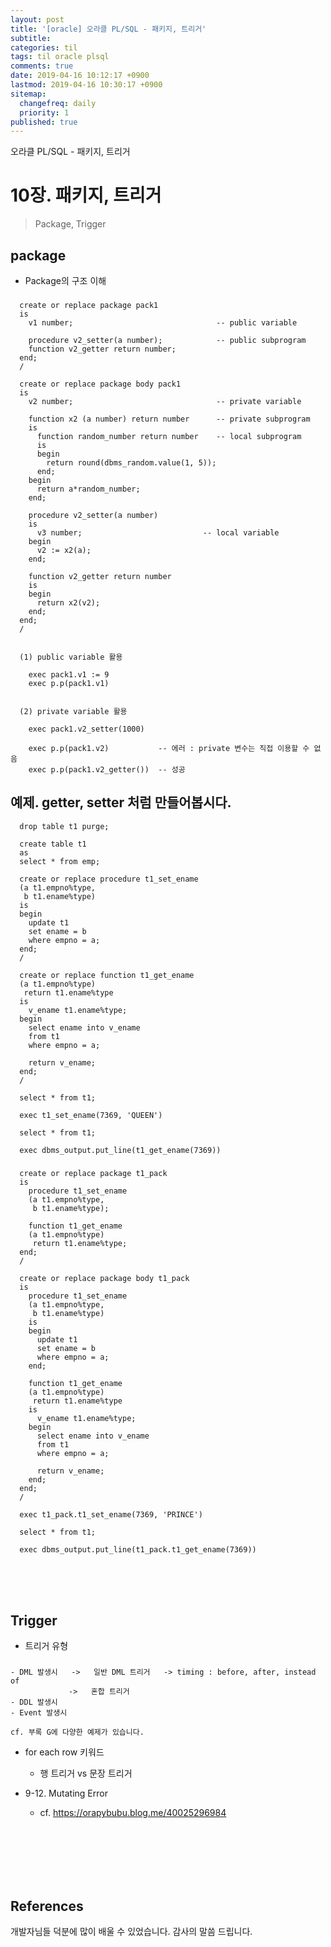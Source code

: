 ```yaml
---
layout: post
title: '[oracle] 오라클 PL/SQL - 패키지, 트리거'
subtitle: 
categories: til
tags: til oracle plsql
comments: true
date: 2019-04-16 10:12:17 +0900
lastmod: 2019-04-16 10:30:17 +0900
sitemap:
  changefreq: daily
  priority: 1
published: true
---
```


오라클 PL/SQL - 패키지, 트리거<br />

# 10장. 패키지, 트리거
> Package, Trigger

## package
* Package의 구조 이해
###    
      create or replace package pack1
      is
        v1 number;                                -- public variable
    
        procedure v2_setter(a number);            -- public subprogram
        function v2_getter return number; 
      end;
      /
    
      create or replace package body pack1
      is
        v2 number;                                -- private variable
    
        function x2 (a number) return number      -- private subprogram
        is
          function random_number return number    -- local subprogram
          is
          begin
            return round(dbms_random.value(1, 5));
          end;
        begin 
          return a*random_number;
        end;
      
        procedure v2_setter(a number)
        is
          v3 number;                           -- local variable
        begin
          v2 := x2(a);
        end;
    
        function v2_getter return number
        is
        begin
          return x2(v2);
        end;
      end;
      /

    
      (1) public variable 활용
    
        exec pack1.v1 := 9
        exec p.p(pack1.v1)
    
    
      (2) private variable 활용
    
        exec pack1.v2_setter(1000)
    
        exec p.p(pack1.v2)           -- 에러 : private 변수는 직접 이용할 수 없음
        exec p.p(pack1.v2_getter())  -- 성공






      

## 예제. getter, setter 처럼 만들어봅시다.      
    
      drop table t1 purge;
    
      create table t1
      as
      select * from emp;
    
      create or replace procedure t1_set_ename
      (a t1.empno%type,
       b t1.ename%type)
      is
      begin
        update t1
        set ename = b
        where empno = a;
      end;
      /
    
      create or replace function t1_get_ename
      (a t1.empno%type)
       return t1.ename%type
      is 
        v_ename t1.ename%type;
      begin
        select ename into v_ename
        from t1
        where empno = a;
    
        return v_ename;
      end;
      /
    
      select * from t1;
    
      exec t1_set_ename(7369, 'QUEEN')
    
      select * from t1;
    
      exec dbms_output.put_line(t1_get_ename(7369))
    
###
    
      create or replace package t1_pack
      is
        procedure t1_set_ename
        (a t1.empno%type,
         b t1.ename%type);
    
        function t1_get_ename
        (a t1.empno%type)
         return t1.ename%type;
      end;
      /
    
      create or replace package body t1_pack
      is
        procedure t1_set_ename
        (a t1.empno%type,
         b t1.ename%type)
        is
        begin
          update t1
          set ename = b
          where empno = a;
        end;  
    
        function t1_get_ename
        (a t1.empno%type)
         return t1.ename%type
        is 
          v_ename t1.ename%type;
        begin
          select ename into v_ename
          from t1
          where empno = a;
    
          return v_ename;
        end;
      end;
      /
    
      exec t1_pack.t1_set_ename(7369, 'PRINCE')
    
      select * from t1;
    
      exec dbms_output.put_line(t1_pack.t1_get_ename(7369))
    
<br>
<br>
<br>

## Trigger
* 트리거 유형
###
    - DML 발생시   ->   일반 DML 트리거   -> timing : before, after, instead of
                 ->   혼합 트리거
    - DDL 발생시
    - Event 발생시

    cf. 부록 G에 다양한 예제가 있습니다.

* for each row 키워드
  - 행 트리거 vs 문장 트리거


* 9-12. Mutating Error
  - cf. https://orapybubu.blog.me/40025296984


<br>
<br>
<br>
<br>
<br>

## References
개발자님들 덕분에 많이 배울 수 있었습니다. 감사의 말씀 드립니다.<br/>